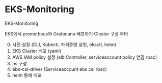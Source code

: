 # EKS-Monitoring
EKS-Monitoring

EKS에서 prometheus와 Grafanana 배포하기 Cluster 구성 부터

0. 사전 설정 (CLI, Kubectl, 자격증명 설정, eksctl, helm)
1. EKS Cluster 배포 (yaml)
2. AWS IAM policy 설정 (alb Controller, serviceaccount policy 연결 rbac)
3. ns 구성
4. ebs-csi-driver (Serviceaccount ebs csi rbac)
5. helm 통해 배포
